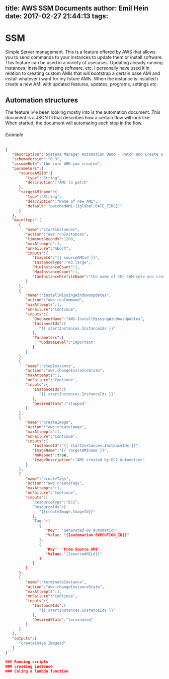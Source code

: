 title: AWS SSM Documents
author: Emil Hein
date: 2017-02-27 21:44:13
tags:
---
# SSM
Simple Server management. This is a feature offered by AWS that allows you to send commands to your instances to update them or install software. This feature can be used in a variety of usecases. Updating already running instances, installing missing software, etc. I personally have used it in relation to creating custom AMIs that will bootstrap a certain base AMI and install whatever i want for my future AMIs. When the instance is installed i create a new AMI with updated features, updates, programs, settings etc. 

## Automation structures
The feature iv'e been looking mostly into is the automation document. This document is a JSON fil that describes how a certain flow will look like. When started, the document will automating each step in the flow.

###### Example
```json
{
   "description":"Systems Manager Automation Demo - Patch and Create a New AMI",
   "schemaVersion":"0.3",
   "assumeRole":"the role ARN you created",
   "parameters":{
      "sourceAMIid":{
         "type":"String",
         "description":"AMI to patch"
      },
      "targetAMIname":{
         "type":"String",
         "description":"Name of new AMI",
         "default":"patchedAMI-{{global:DATE_TIME}}"
      }
   },
   "mainSteps":[
      {
         "name":"startInstances",
         "action":"aws:runInstances",
         "timeoutSeconds":1200,
         "maxAttempts":1,
         "onFailure":"Abort",
         "inputs":{
            "ImageId":"{{ sourceAMIid }}",
            "InstanceType":"m3.large",
            "MinInstanceCount":1,
            "MaxInstanceCount":1,
            "IamInstanceProfileName":"the name of the IAM role you created"
         }
      },
      {
         "name":"installMissingWindowsUpdates",
         "action":"aws:runCommand",
         "maxAttempts":1,
         "onFailure":"Continue",
         "inputs":{
            "DocumentName":"AWS-InstallMissingWindowsUpdates",
            "InstanceIds":[
               "{{ startInstances.InstanceIds }}"
            ],
            "Parameters":{
               "UpdateLevel":"Important"
            }
         }
      },
      {
         "name":"stopInstance",
         "action":"aws:changeInstanceState",
         "maxAttempts":1,
         "onFailure":"Continue",
         "inputs":{
            "InstanceIds":[
               "{{ startInstances.InstanceIds }}"
            ],
            "DesiredState":"stopped"
         }
      },
      {
         "name":"createImage",
         "action":"aws:createImage",
         "maxAttempts":1,
         "onFailure":"Continue",
         "inputs":{
            "InstanceId":"{{ startInstances.InstanceIds }}",
            "ImageName":"{{ targetAMIname }}",
            "NoReboot":true,
            "ImageDescription":"AMI created by EC2 Automation"
         }
      },
      {
         "name":"createTags",
         "action":"aws:createTags",
         "maxAttempts":1,
         "onFailure":"Continue",
         "inputs":[
            "ResourceType":"EC2",
            "ResourceIds":[
               "{{createImage.ImageId}}"
            ],
            "Tags":[
               {
                  "Key": "Generated By Automation",
                  "Value: "{{automation:EXECUTION_ID}}"
               },
               {
                  "Key": "From Source AMI",
                  "Value: "{{sourceAMIid}}"
               }
            ]
         }
      },
      {
         "name":"terminateInstance",
         "action":"aws:changeInstanceState",
         "maxAttempts":1,
         "onFailure":"Continue",
         "inputs":{
            "InstanceIds":[
               "{{ startInstances.InstanceIds }}"
            ],
            "DesiredState":"terminated"
         }
      }
   ],
   "outputs":[
      "createImage.ImageId"
   ]
}```

### Running scripts
### creating instance
### Caling a lambda function